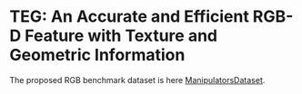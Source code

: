 # TEG: An Accurate and Efficient RGB-D Feature with Texture and Geometric Information

The proposed RGB benchmark dataset is here [ManipulatorsDataset](https://github.com/YongLiuZJU/RISAS/tree/master/ManipulatorsDataset). 

